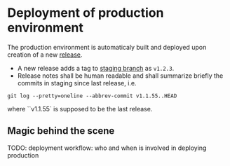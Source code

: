 # Deployment of production environment


The production environment is automaticaly built and deployed upon creation of a new  [release](https://github.com/ITISFoundation/osparc-simcore/releases/).


- A new release adds a tag to [staging branch](https://github.com/ITISFoundation/osparc-simcore/branches) as ``v1.2.3``.
- Release notes shall be human readable and shall summarize briefly the commits in staging since last release, i.e.
```
git log --pretty=oneline --abbrev-commit v1.1.55..HEAD
```
where ``v1.1.55` is supposed to be the last release.


## Magic behind the scene

TODO: deployment workflow: who and when is involved in deploying production
